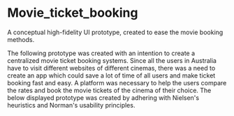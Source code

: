 # Movie_ticket_booking
A conceptual high-fidelity UI prototype, created to ease the movie booking methods.

The following prototype was created with an intention to create a centralized movie ticket booking systems.
Since all the users in Australia have to visit different websites of different cinemas, there was a need to create an app which could save a lot of time of all users and make ticket booking fast and easy. A platform was necessary to help the users compare the rates and book the movie tickets of the cinema of their choice. 
The below displayed prototype was created by adhering with Nielsen's heuristics and Norman's usability principles.

